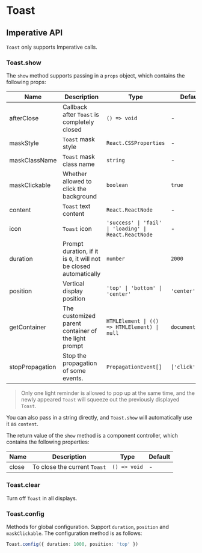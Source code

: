 # Toast

<code src="./demos/demo1.tsx"></code>

## Imperative API

`Toast` only supports Imperative calls.

### Toast.show

The `show` method supports passing in a `props` object, which contains the following props:

| Name            | Description                                                        | Type                                                  | Default         |
| --------------- | ------------------------------------------------------------------ | ----------------------------------------------------- | --------------- |
| afterClose      | Callback after `Toast` is completely closed                        | `() => void`                                          | -               |
| maskStyle       | `Toast` mask style                                                 | `React.CSSProperties`                                 | -               |
| maskClassName   | `Toast` mask class name                                            | `string`                                              | -               |
| maskClickable   | Whether allowed to click the background                            | `boolean`                                             | `true`          |
| content         | `Toast` text content                                               | `React.ReactNode`                                     | -               |
| icon            | `Toast` icon                                                       | `'success' \| 'fail' \| 'loading' \| React.ReactNode` | -               |
| duration        | Prompt duration, if it is `0`, it will not be closed automatically | `number`                                              | `2000`          |
| position        | Vertical display position                                          | `'top' \| 'bottom' \| 'center'`                       | `'center'`      |
| getContainer    | The customized parent container of the light prompt                | `HTMLElement \| (() => HTMLElement) \| null`          | `document.body` |
| stopPropagation | Stop the propagation of some events.                               | `PropagationEvent[]`                                  | `['click']`     |

> Only one light reminder is allowed to pop up at the same time, and the newly appeared `Toast` will squeeze out the previously displayed `Toast`.

You can also pass in a string directly, and `Toast.show` will automatically use it as `content`.

The return value of the `show` method is a component controller, which contains the following properties:

| Name  | Description                  | Type         | Default |
| ----- | ---------------------------- | ------------ | ------- |
| close | To close the current `Toast` | `() => void` | -       |

### Toast.clear

Turn off `Toast` in all displays.

### Toast.config

Methods for global configuration. Support `duration`, `position` and `maskClickable`. The configuration method is as follows:

```ts
Toast.config({ duration: 1000, position: 'top' })
```
